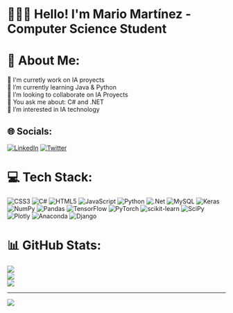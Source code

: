 # 👨🏻‍💻 Hello! I'm Mario Martínez - Computer Science Student 
# 💫 About Me:
🔭 I'm curretly work on IA proyects<br>🌱 I’m currently learning Java & Python<br>💞️ I’m looking to collaborate on IA Proyects<br>💬 You ask me about: C# and .NET<br>👀 I’m interested in IA technology<br>


## 🌐 Socials:
[![LinkedIn](https://img.shields.io/badge/LinkedIn-%230077B5.svg?logo=linkedin&logoColor=white)](https://linkedin.com/in/mario-martinez) [![Twitter](https://img.shields.io/badge/Twitter-%231DA1F2.svg?logo=Twitter&logoColor=white)](https://twitter.com/MartinezMario__) 

# 💻 Tech Stack:
![CSS3](https://img.shields.io/badge/css3-%231572B6.svg?style=for-the-badge&logo=css3&logoColor=white) ![C#](https://img.shields.io/badge/c%23-%23239120.svg?style=for-the-badge&logo=c-sharp&logoColor=white) ![HTML5](https://img.shields.io/badge/html5-%23E34F26.svg?style=for-the-badge&logo=html5&logoColor=white) ![JavaScript](https://img.shields.io/badge/javascript-%23323330.svg?style=for-the-badge&logo=javascript&logoColor=%23F7DF1E) ![Python](https://img.shields.io/badge/python-3670A0?style=for-the-badge&logo=python&logoColor=ffdd54) ![.Net](https://img.shields.io/badge/.NET-5C2D91?style=for-the-badge&logo=.net&logoColor=white) ![MySQL](https://img.shields.io/badge/mysql-%2300f.svg?style=for-the-badge&logo=mysql&logoColor=white) ![Keras](https://img.shields.io/badge/Keras-%23D00000.svg?style=for-the-badge&logo=Keras&logoColor=white) ![NumPy](https://img.shields.io/badge/numpy-%23013243.svg?style=for-the-badge&logo=numpy&logoColor=white) ![Pandas](https://img.shields.io/badge/pandas-%23150458.svg?style=for-the-badge&logo=pandas&logoColor=white) ![TensorFlow](https://img.shields.io/badge/TensorFlow-%23FF6F00.svg?style=for-the-badge&logo=TensorFlow&logoColor=white) ![PyTorch](https://img.shields.io/badge/PyTorch-%23EE4C2C.svg?style=for-the-badge&logo=PyTorch&logoColor=white) ![scikit-learn](https://img.shields.io/badge/scikit--learn-%23F7931E.svg?style=for-the-badge&logo=scikit-learn&logoColor=white) ![SciPy](https://img.shields.io/badge/SciPy-%230C55A5.svg?style=for-the-badge&logo=scipy&logoColor=%white) ![Plotly](https://img.shields.io/badge/Plotly-%233F4F75.svg?style=for-the-badge&logo=plotly&logoColor=white) ![Anaconda](https://img.shields.io/badge/Anaconda-%2344A833.svg?style=for-the-badge&logo=anaconda&logoColor=white) ![Django](https://img.shields.io/badge/django-%23092E20.svg?style=for-the-badge&logo=django&logoColor=white)
# 📊 GitHub Stats:
[![](https://github-readme-stats.vercel.app/api?username=devmariomtz&theme=blueberry&hide_border=false&include_all_commits=true&count_private=true)](https://github-readme-stats.vercel.app/api?username=Martinez-Mario&theme=blueberry&hide_border=false&include_all_commits=true&count_private=true)
<br/>
[![](https://github-readme-streak-stats.herokuapp.com/?user=devmariomtz&theme=blueberry&hide_border=false)](https://github-readme-streak-stats.herokuapp.com/?user=Martinez-Mario&theme=blueberry&hide_border=false)<br/>
[![](https://github-readme-stats.vercel.app/api/top-langs/?username=devmariomtz&theme=blueberry&hide_border=false&include_all_commits=true&count_private=true&layout=compact)](https://github-readme-stats.vercel.app/api/top-langs/?username=Martinez-Mario&theme=blueberry&hide_border=false&include_all_commits=true&count_private=true&layout=compact)

---
[![](https://visitcount.itsvg.in/api?id=Martinez-Mario&icon=0&color=9)](https://github.com/Martinez-Mario)

